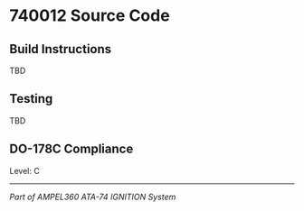 # 740012 Source Code

## Build Instructions

TBD

## Testing

TBD

## DO-178C Compliance

Level: C

---

*Part of AMPEL360 ATA-74 IGNITION System*
